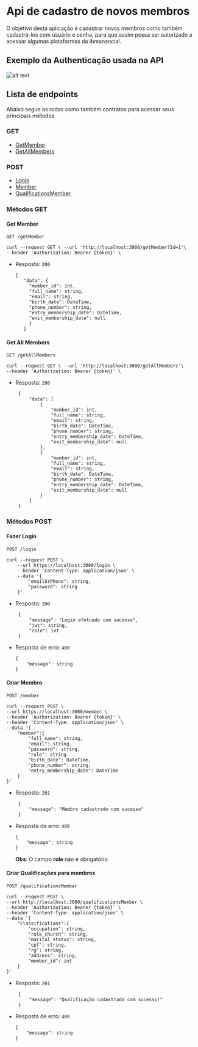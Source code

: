 # Api de cadastro de novos membros
O objetivo desta aplicação é cadastrar novos membros como também cadastrá-los com usuário e senha, para que assim possa ser autorizado a acessar algumas plataformas da ibmanancial.

## Exemplo da Authenticação usada na API
![alt text](https://lh3.googleusercontent.com/u/0/drive-viewer/AKGpihbDksQ6ZcHqIF5TXBrKLahSbeYthbsGy9INyayfnxW_5juaia76YufT76lSZxYQcHyJsKX0NpHV6p5jeYeh3pSUbMqH=w1850-h968)

## Lista de endpoints
Abaixo segue as rodas como também contratos para acessar seus principais métodos

### GET
* [GetMember](#get-member)
* [GetAllMembers](#get-all-members)

### POST
* [Login](#fazer-login)
* [Member](#criar-membro)
* [QualificationsMember](#criar-qualificações-para-membros)

### Métodos GET

#### Get Member
`GET /getMember`

    curl --request GET \ --url 'http://localhost:3000/getMember?Id=1'\
    --header 'Authorization: Bearer {token}' \

 * Resposta: `200`

   ```
   {
      "data": {
      	"member_id": int,
      	"full_name": string,
      	"email": string,
      	"birth_date": DateTime,
      	"phone_number": string,
      	"entry_membership_date": DateTime,
      	"exit_membership_date": null
        }
      }
    ```

#### Get All Members
`GET /getAllMembers`

    curl --request GET \ --url 'http://localhost:3000/getAllMembers'\
    --header 'Authorization: Bearer {token}' \

 * Resposta: `200`

   ```
    {
        "data": [
            {
                "member_id": int,
                "full_name": string,
                "email": string,
                "birth_date": DateTime,
                "phone_number": string,
                "entry_membership_date": DateTime,
                "exit_membership_date": null
            },
            {
                "member_id": int,
                "full_name": string,
                "email": string,
                "birth_date": DateTime,
                "phone_number": string,
                "entry_membership_date": DateTime,
                "exit_membership_date": null
            }
        ]
    }
    ```

### Métodos POST

#### Fazer Login
`POST /login`

    curl --request POST \
        --url https://localhost:3000/login \
        --header 'Content-Type: application/json' \
        --data '{
            "emailOrPhone": string,
            "password": string
        }'

 * Resposta: `200`

   ```
    {
        "message": "Login efetuado com sucesso",
        "jwt": string,
        "role": int
    }
    ```
 * Resposta de erro: `400`

    ```
    {
	    "message": string
    }
    ```

#### Criar Membro
`POST /member`

    curl --request POST \
    --url https://localhost:3000/member \
    --header 'Authorization: Bearer {token}' \
    --header 'Content-Type: application/json' \
    --data '{
        "member":{
            "full_name": string,
            "email": string,
            "password": string,
            "role": string
            "birth_date": DateTime,
            "phone_number": string,
            "entry_membership_date": DateTime
        }
    }'

 * Resposta: `201`

   ```
    {
	    "message": "Membro cadastrado com sucesso"
    }
    ```
 * Resposta de erro: `400`

    ```
    {
	    "message": string
    }
    ```
    **Obs**: O campo **role** não é obrigatório.

#### Criar Qualificações para membros
`POST /qualificationsMember`

    curl --request POST \
    --url http://localhost:3000/qualificationsMember \
    --header 'Authorization: Bearer {token}' \
    --header 'Content-Type: application/json' \
    --data '{
        "classifications":{
            "occupation": string,
            "role_church": string,
            "marital_status": string,
            "cpf": string,
            "rg": string,
            "address": string,
            "member_id": int
        }
    }'

 * Resposta: `201`

   ```
    {
	    "message": "Qualificação cadastrada com sucesso!"
    }
    ```
 * Resposta de erro: `400`

    ```
    {
	    "message": string
    }
    ```
